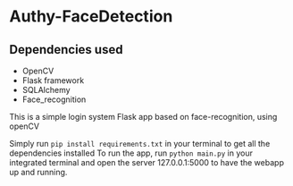 # Authy-FaceDetection

## Dependencies used
* OpenCV
* Flask framework
* SQLAlchemy
* Face_recognition

This is a simple login system Flask app based on face-recognition, using openCV

Simply run `pip install requirements.txt` in your terminal to get all the dependencies installed
To run the app, run `python main.py` in your integrated terminal and open the server 127.0.0.1:5000 to have the webapp up and running.
